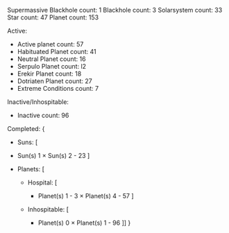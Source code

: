 Supermassive Blackhole count: 1
Blackhole count: 3
Solarsystem count: 33
Star count: 47
Planet count: 153

Active:
- Active planet count: 57
- Habituated Planet count: 41
- Neutral Planet count: 16
- Serpulo Planet count:  l2
- Erekir Planet count: 18
- Dotriaten Planet count: 27
- Extreme Conditions count: 7

Inactive/Inhospitable: 
- Inactive count: 96

Completed: {
- Suns: [
 + Sun(s) 1
 × Sun(s) 2 - 23
]

- Planets: [
  - Hospital: [
    + Planet(s) 1 - 3
    × Planet(s) 4 - 57
]

  - Inhospitable: [
    + Planet(s) 0
    × Planet(s) 1 - 96
]]
}
